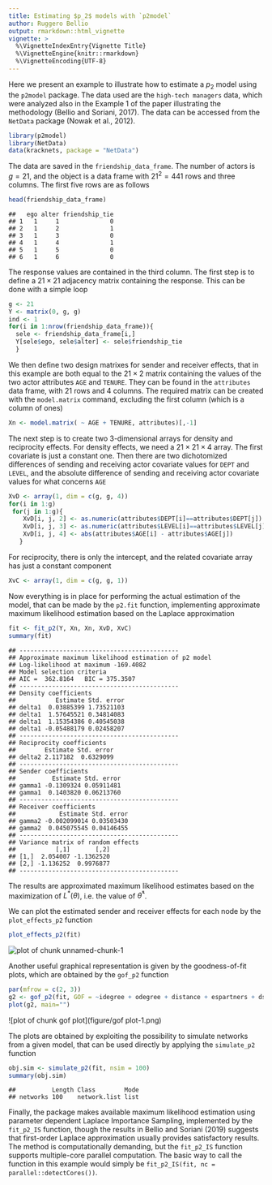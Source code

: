 ```yaml
---
title: Estimating $p_2$ models with `p2model`
author: Ruggero Bellio
output: rmarkdown::html_vignette
vignette: >
  %\VignetteIndexEntry{Vignette Title}
  %\VignetteEngine{knitr::rmarkdown}
  %\VignetteEncoding{UTF-8}
---
```


Here we present an example to illustrate how to estimate a $p_2$ model using
the `p2model` package.  The data used are the `high-tech managers` data, which were analyzed also in the  Example 1 of the paper illustrating 
the methodology (Bellio and Soriani, 2017). The data can be accessed
from the `NetData` package (Nowak et al., 2012).


```r
library(p2model)
library(NetData)
data(kracknets, package = "NetData")
```

The data are saved in the `friendship_data_frame`. The number of actors is $g=21$, and the object is a  data frame
with $21^2=441$ rows and three columns. The first five rows are as follows

```r
head(friendship_data_frame)
```

```
##   ego alter friendship_tie
## 1   1     1              0
## 2   1     2              1
## 3   1     3              0
## 4   1     4              1
## 5   1     5              0
## 6   1     6              0
```
The response values are contained in the third column.  The first step is to define a $21 \times 21$ adjacency matrix containing the response. This can be done with a simple loop

```r
g <- 21
Y <- matrix(0, g, g)
ind <- 1
for(i in 1:nrow(friendship_data_frame)){
  sele <- friendship_data_frame[i,]
  Y[sele$ego, sele$alter] <- sele$friendship_tie 	
  }
```
We then define two design matrixes for sender and receiver effects, that in this example are both equal to the $21 \times 2$
matrix containing the values of the two actor attributes `AGE` and 
`TENURE`. They  can be found in the `attributes` data frame,
with 21 rows and 4 columns. The required  matrix  can be created with the `model.matrix` command, excluding the first column (which is a 
column of ones)

```r
Xn <- model.matrix( ~ AGE + TENURE, attributes)[,-1]     
```
The next step is to create two 3-dimensional arrays for density and reciprocity effects. For density effects, we need a $21 \times 21 \times 4$ 
array. The first covariate is just a constant one. Then there are two 
dichotomized differences of sending and receiving actor covariate values for `DEPT` and `LEVEL`, and  the absolute difference of sending and receiving actor covariate values
for what concerns `AGE`

```r
XvD <- array(1, dim = c(g, g, 4))
for(i in 1:g)
 for(j in 1:g){ 
    XvD[i, j, 2] <- as.numeric(attributes$DEPT[i]==attributes$DEPT[j])
    XvD[i, j, 3] <- as.numeric(attributes$LEVEL[i]==attributes$LEVEL[j])
    XvD[i, j, 4] <- abs(attributes$AGE[i] - attributes$AGE[j])
   }
```
For reciprocity, there is only the intercept, and the related covariate array has just a  constant component

```r
XvC <- array(1, dim = c(g, g, 1))     
```
Now everything is in place for performing the actual estimation of the model,
that can be made by the `p2.fit` function, implementing approximate maximum
likelihood estimation based on the Laplace approximation

```r
fit <- fit_p2(Y, Xn, Xn, XvD, XvC)    
summary(fit)
```

```
## --------------------------------------------
## Approximate maximum likelihood estimation of p2 model
## Log-likelihood at maximum -169.4082 
## Model selection criteria
## AIC =  362.8164   BIC = 375.3507 
## --------------------------------------------
## Density coefficients
##           Estimate Std. error
## delta1  0.03885399 1.73521103
## delta1  1.57645521 0.34814083
## delta1  1.15354386 0.40545038
## delta1 -0.05488179 0.02458207
## --------------------------------------------
## Reciprocity coefficients
##        Estimate Std. error
## delta2 2.117182  0.6329099
## --------------------------------------------
## Sender coefficients
##          Estimate Std. error
## gamma1 -0.1309324 0.05911481
## gamma1  0.1403820 0.06213760
## --------------------------------------------
## Receiver coefficients
##            Estimate Std. error
## gamma2 -0.002099014 0.03503430
## gamma2  0.045075545 0.04146455
## --------------------------------------------
## Variance matrix of random effects
##           [,1]       [,2]
## [1,]  2.054007 -1.1362520
## [2,] -1.136252  0.9976877
## --------------------------------------------
```
The results are approximated maximum likelihood estimates based on the maximization of $L^*(\theta)$, i.e. 
the value of $\hat\theta^*$. 


We can plot the estimated sender and receiver effects for each node by
the `plot_effects_p2` function

```r
plot_effects_p2(fit)
```

![plot of chunk unnamed-chunk-1](figure/unnamed-chunk-1-1.png)

Another useful graphical representation is given by the goodness-of-fit plots, which
are obtained by the `gof_p2` function

```r
par(mfrow = c(2, 3))
g2 <- gof_p2(fit, GOF = ~idegree + odegree + distance + espartners + dspartners + triadcensus)
plot(g2, main="")
```

![plot of chunk gof plot](figure/gof plot-1.png)

The plots are obtained by exploiting  the possibility to simulate networks from a given model, 
that can be used directly by applying the 
`simulate_p2` function

```r
obj.sim <- simulate_p2(fit, nsim = 100)
summary(obj.sim)
```

```
##          Length Class        Mode
## networks 100    network.list list
```
Finally, the package makes available maximum likelihood estimation using 
parameter dependent Laplace Importance Sampling, implemented by the `fit_p2_IS`
function, though the results in Bellio and Soriani (2019) suggests that first-order
Laplace approximation usually provides satisfactory results. The method is computationally
demanding, but the `fit_p2_IS` function supports multiple-core parallel computation. The
basic way to call the function in this example would  simply  be `fit_p2_IS(fit, nc = parallel::detectCores())`.

